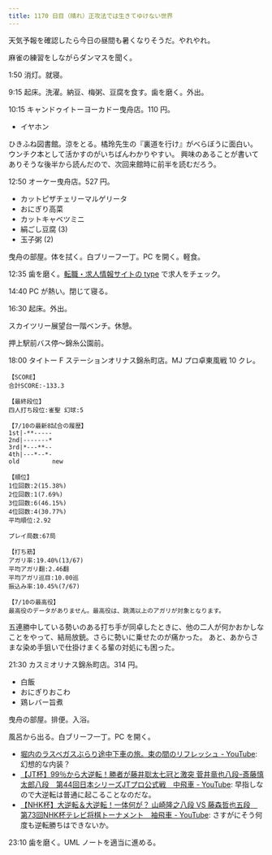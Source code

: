 ```yaml
---
title: 1170 日目（晴れ）正攻法では生きてゆけない世界
---
```


天気予報を確認したら今日の昼間も暑くなりそうだ。やれやれ。

麻雀の練習をしながらダンマスを聞く。

1:50 消灯。就寝。

9:15 起床。洗濯。納豆、梅粥、豆腐を食す。歯を磨く。外出。

10:15 キャンドゥイトーヨーカドー曳舟店。110 円。

* イヤホン

ひきふね図書館。涼をとる。橘玲先生の『裏道を行け』がべらぼうに面白い。
ウンチク本として活かすのがいちばんわかりやすい。
興味のあることが書いてありそうな後半から読んだので、次回来館時に前半を読むだろう。

12:50 オーケー曳舟店。527 円。

* カットピザチェリーマルゲリータ
* おにぎり高菜
* カットキャベツミニ
* 絹ごし豆腐 (3)
* 玉子粥 (2)

曳舟の部屋。体を拭く。白ブリーフ一丁。PC を開く。軽食。

12:35 歯を磨く。[転職・求人情報サイトの type](https://type.jp/) で求人をチェック。

14:40 PC が熱い。閉じて寝る。

16:30 起床。外出。

スカイツリー展望台一階ベンチ。休憩。

押上駅前バス停～錦糸公園前。

18:00 タイトー F ステーションオリナス錦糸町店。MJ プロ卓東風戦 10 クレ。

```text
【SCORE】
合計SCORE:-133.3

【最終段位】
四人打ち段位:雀聖 幻球:5

【7/10の最新8試合の履歴】
1st|-**-----
2nd|-------*
3rd|*---**--
4th|---*--*-
old         new

【順位】
1位回数:2(15.38%)
2位回数:1(7.69%)
3位回数:6(46.15%)
4位回数:4(30.77%)
平均順位:2.92

プレイ局数:67局

【打ち筋】
アガリ率:19.40%(13/67)
平均アガリ翻:2.46翻
平均アガリ巡目:10.00巡
振込み率:10.45%(7/67)

【7/10の最高役】
最高役のデータがありません。最高役は、跳満以上のアガリが対象となります。
```

五連勝中している勢いのある打ち手が同卓したときに、他の二人が何かおかしなことをやって、結局放銃。さらに勢いに乗せたのが痛かった。
あと、あからさまな染め手狙いで仕掛けまくる輩の対処にも困った。

21:30 カスミオリナス錦糸町店。314 円。

* 白飯
* おにぎりおこわ
* 鶏レバー旨煮

曳舟の部屋。排便。入浴。

風呂から出る。白ブリーフ一丁。PC を開く。

* [堀内のラスベガスぶらり途中下車の旅。束の間のリフレッシュ - YouTube](https://www.youtube.com/watch?v=mkaxDx346fE):
  幻想的な内装？
* [【JT杯】99％から大逆転！勝者が藤井聡太七冠と激突 菅井竜也八段ｰ斎藤慎太郎八段　第44回日本シリーズJTプロ公式戦　中飛車 - YouTube](https://www.youtube.com/watch?v=lzJAr7dCwLk):
  早指しなので大逆転は普通に起こることなのだな。
* [【NHK杯】大逆転＆大逆転！一体何が？ 山崎隆之八段 VS 藤森哲也五段　第73回NHK杯テレビ将棋トーナメント　袖飛車 - YouTube](https://www.youtube.com/watch?v=XvSZsITxEiQ):
  さすがにそう何度も逆転勝ちはできないか。

23:10 歯を磨く。UML ノートを適当に進める。
